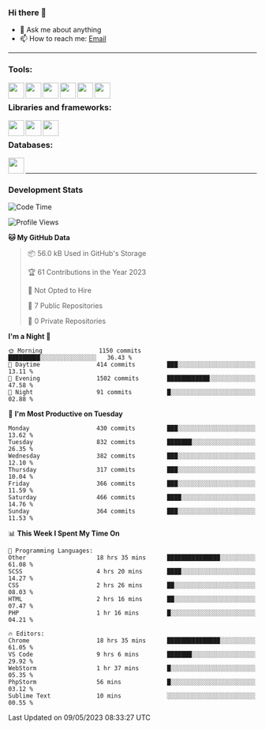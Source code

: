 ### Hi there 👋

- 💬 Ask me about anything
- 📫 How to reach me: [Email]

---

### Tools:
<img align='left' height="32" width="32" src="https://cdn.jsdelivr.net/npm/simple-icons@4.8.0/icons/phpstorm.svg" />
<img align='left' height="32" width="32" src="https://cdn.jsdelivr.net/npm/simple-icons@4.8.0/icons/webstorm.svg" />
<img align='left' height="32" width="32" src="https://cdn.jsdelivr.net/npm/simple-icons@4.8.0/icons/visualstudiocode.svg" />
<img align='left' height="32" width="32" src="https://cdn.jsdelivr.net/npm/simple-icons@4.8.0/icons/sublimetext.svg" />
<img align='left' height="32" width="32" src="https://cdn.jsdelivr.net/npm/simple-icons@4.8.0/icons/laragon.svg" />
<img align='left' height="32" width="32" src="https://cdn.jsdelivr.net/npm/simple-icons@4.8.0/icons/docker.svg" />
<br>

### Libraries and frameworks:
<img align='left' height="32" width="32" src="https://cdn.jsdelivr.net/npm/simple-icons@4.8.0/icons/laravel.svg" />
<img align='left' height="32" width="32" src="https://cdn.jsdelivr.net/npm/simple-icons@4.8.0/icons/vue-dot-js.svg" />
<img align='left' height="32" width="32" src="https://cdn.jsdelivr.net/npm/simple-icons@4.8.0/icons/jquery.svg" />
<br>

### Databases:
<img align='left' height="32" width="32" src="https://cdn.jsdelivr.net/npm/simple-icons@4.8.0/icons/mysql.svg" />
<br>

---
### Development Stats
<!--START_SECTION:waka-->
![Code Time](http://img.shields.io/badge/Code%20Time-1%2C543%20hrs%203%20mins-blue)

![Profile Views](http://img.shields.io/badge/Profile%20Views-0-blue)

**🐱 My GitHub Data** 

> 📦 56.0 kB Used in GitHub's Storage 
 > 
> 🏆 61 Contributions in the Year 2023
 > 
> 🚫 Not Opted to Hire
 > 
> 📜 7 Public Repositories 
 > 
> 🔑 0 Private Repositories 
 > 
**I'm a Night 🦉** 

```text
🌞 Morning                1150 commits        █████████░░░░░░░░░░░░░░░░   36.43 % 
🌆 Daytime                414 commits         ███░░░░░░░░░░░░░░░░░░░░░░   13.11 % 
🌃 Evening                1502 commits        ████████████░░░░░░░░░░░░░   47.58 % 
🌙 Night                  91 commits          █░░░░░░░░░░░░░░░░░░░░░░░░   02.88 % 
```
📅 **I'm Most Productive on Tuesday** 

```text
Monday                   430 commits         ███░░░░░░░░░░░░░░░░░░░░░░   13.62 % 
Tuesday                  832 commits         ███████░░░░░░░░░░░░░░░░░░   26.35 % 
Wednesday                382 commits         ███░░░░░░░░░░░░░░░░░░░░░░   12.10 % 
Thursday                 317 commits         ███░░░░░░░░░░░░░░░░░░░░░░   10.04 % 
Friday                   366 commits         ███░░░░░░░░░░░░░░░░░░░░░░   11.59 % 
Saturday                 466 commits         ████░░░░░░░░░░░░░░░░░░░░░   14.76 % 
Sunday                   364 commits         ███░░░░░░░░░░░░░░░░░░░░░░   11.53 % 
```


📊 **This Week I Spent My Time On** 

```text
💬 Programming Languages: 
Other                    18 hrs 35 mins      ███████████████░░░░░░░░░░   61.08 % 
SCSS                     4 hrs 20 mins       ████░░░░░░░░░░░░░░░░░░░░░   14.27 % 
CSS                      2 hrs 26 mins       ██░░░░░░░░░░░░░░░░░░░░░░░   08.03 % 
HTML                     2 hrs 16 mins       ██░░░░░░░░░░░░░░░░░░░░░░░   07.47 % 
PHP                      1 hr 16 mins        █░░░░░░░░░░░░░░░░░░░░░░░░   04.21 % 

🔥 Editors: 
Chrome                   18 hrs 35 mins      ███████████████░░░░░░░░░░   61.05 % 
VS Code                  9 hrs 6 mins        ███████░░░░░░░░░░░░░░░░░░   29.92 % 
WebStorm                 1 hr 37 mins        █░░░░░░░░░░░░░░░░░░░░░░░░   05.35 % 
PhpStorm                 56 mins             █░░░░░░░░░░░░░░░░░░░░░░░░   03.12 % 
Sublime Text             10 mins             ░░░░░░░░░░░░░░░░░░░░░░░░░   00.55 % 
```


 Last Updated on 09/05/2023 08:33:27 UTC
<!--END_SECTION:waka-->

[huyviet]: https://huyviet.vn/
[EMAIl]: https://mail.google.com/mail/u/0/?fs=1&tf=cm&source=mailto&to=huynguyenviet0110@gmail.com
